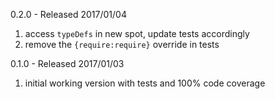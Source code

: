 0.2.0 - Released 2017/01/04

1. access `typeDefs` in new spot, update tests accordingly
2. remove the `{require:require}` override in tests


0.1.0 - Released 2017/01/03

1. initial working version with tests and 100% code coverage
